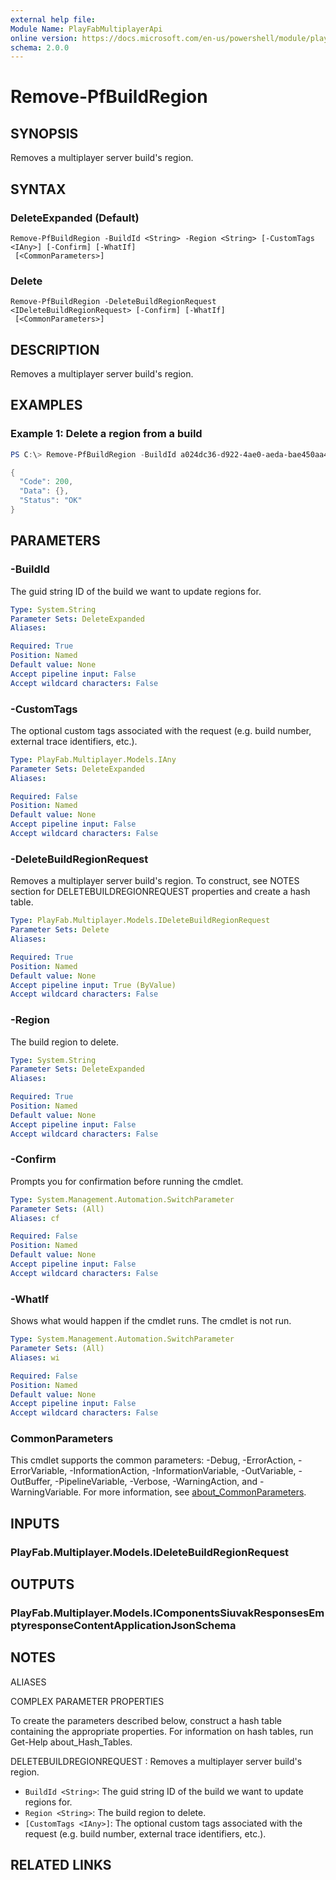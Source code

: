 ```yaml
---
external help file:
Module Name: PlayFabMultiplayerApi
online version: https://docs.microsoft.com/en-us/powershell/module/playfabmultiplayerapi/remove-pfbuildregion
schema: 2.0.0
---
```


# Remove-PfBuildRegion

## SYNOPSIS
Removes a multiplayer server build's region.

## SYNTAX

### DeleteExpanded (Default)
```
Remove-PfBuildRegion -BuildId <String> -Region <String> [-CustomTags <IAny>] [-Confirm] [-WhatIf]
 [<CommonParameters>]
```

### Delete
```
Remove-PfBuildRegion -DeleteBuildRegionRequest <IDeleteBuildRegionRequest> [-Confirm] [-WhatIf]
 [<CommonParameters>]
```

## DESCRIPTION
Removes a multiplayer server build's region.

## EXAMPLES

### Example 1: Delete a region from a build
```powershell
PS C:\> Remove-PfBuildRegion -BuildId a024dc36-d922-4ae0-aeda-bae450aa4d8b -Region AustraliaEast | ConvertTo-Json

{
  "Code": 200,
  "Data": {},
  "Status": "OK"
}
```



## PARAMETERS

### -BuildId
The guid string ID of the build we want to update regions for.

```yaml
Type: System.String
Parameter Sets: DeleteExpanded
Aliases:

Required: True
Position: Named
Default value: None
Accept pipeline input: False
Accept wildcard characters: False
```

### -CustomTags
The optional custom tags associated with the request (e.g.
build number, external trace identifiers, etc.).

```yaml
Type: PlayFab.Multiplayer.Models.IAny
Parameter Sets: DeleteExpanded
Aliases:

Required: False
Position: Named
Default value: None
Accept pipeline input: False
Accept wildcard characters: False
```

### -DeleteBuildRegionRequest
Removes a multiplayer server build's region.
To construct, see NOTES section for DELETEBUILDREGIONREQUEST properties and create a hash table.

```yaml
Type: PlayFab.Multiplayer.Models.IDeleteBuildRegionRequest
Parameter Sets: Delete
Aliases:

Required: True
Position: Named
Default value: None
Accept pipeline input: True (ByValue)
Accept wildcard characters: False
```

### -Region
The build region to delete.

```yaml
Type: System.String
Parameter Sets: DeleteExpanded
Aliases:

Required: True
Position: Named
Default value: None
Accept pipeline input: False
Accept wildcard characters: False
```

### -Confirm
Prompts you for confirmation before running the cmdlet.

```yaml
Type: System.Management.Automation.SwitchParameter
Parameter Sets: (All)
Aliases: cf

Required: False
Position: Named
Default value: None
Accept pipeline input: False
Accept wildcard characters: False
```

### -WhatIf
Shows what would happen if the cmdlet runs.
The cmdlet is not run.

```yaml
Type: System.Management.Automation.SwitchParameter
Parameter Sets: (All)
Aliases: wi

Required: False
Position: Named
Default value: None
Accept pipeline input: False
Accept wildcard characters: False
```

### CommonParameters
This cmdlet supports the common parameters: -Debug, -ErrorAction, -ErrorVariable, -InformationAction, -InformationVariable, -OutVariable, -OutBuffer, -PipelineVariable, -Verbose, -WarningAction, and -WarningVariable. For more information, see [about_CommonParameters](http://go.microsoft.com/fwlink/?LinkID=113216).

## INPUTS

### PlayFab.Multiplayer.Models.IDeleteBuildRegionRequest

## OUTPUTS

### PlayFab.Multiplayer.Models.IComponentsSiuvakResponsesEmptyresponseContentApplicationJsonSchema

## NOTES

ALIASES

COMPLEX PARAMETER PROPERTIES

To create the parameters described below, construct a hash table containing the appropriate properties. For information on hash tables, run Get-Help about_Hash_Tables.


DELETEBUILDREGIONREQUEST <IDeleteBuildRegionRequest>: Removes a multiplayer server build's region.
  - `BuildId <String>`: The guid string ID of the build we want to update regions for.
  - `Region <String>`: The build region to delete.
  - `[CustomTags <IAny>]`: The optional custom tags associated with the request (e.g. build number, external trace identifiers, etc.).

## RELATED LINKS

